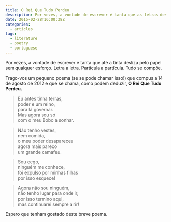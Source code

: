 ```yaml
---
title: O Rei Que Tudo Perdeu
description: Por vezes, a vontade de escrever é tanta que as letras deslizam pelo papel. Aqui está um pequeno poema, O Rei Que Tudo Perdeu, escrito em 2012.
date: 2015-02-28T16:00:38Z
categories:
  - articles
tags:
  - literature
  - poetry
  - portuguese
---
```


Por vezes, a vontade de escrever é tanta que até a tinta desliza pelo papel sem qualquer esforço. Letra a letra. Partícula a partícula. Tudo se compõe.

<!--more-->

Trago-vos um pequeno poema (se se pode chamar isso!) que compus a 14 de agosto de 2012 e que se chama, como podem deduzir, **O Rei Que Tudo Perdeu.**

> Eu antes tinha terras,<br>
poder e um reino,<br>
para lá governar.<br>
Mas agora sou só<br>
com o meu Bobo a sonhar.

> Não tenho vestes,<br>
nem comida,<br>
o meu poder desapareceu<br>
agora mais pareço<br>
um grande camafeu.

> Sou cego,<br>
ninguém me conhece,<br>
foi expulso por minhas filhas<br>
por isso esquece!

> Agora não sou ninguém,<br>
não tenho lugar para onde ir,<br>
por isso termino aqui,<br>
mas continuarei sempre a rir!

Espero que tenham gostado deste breve poema.

